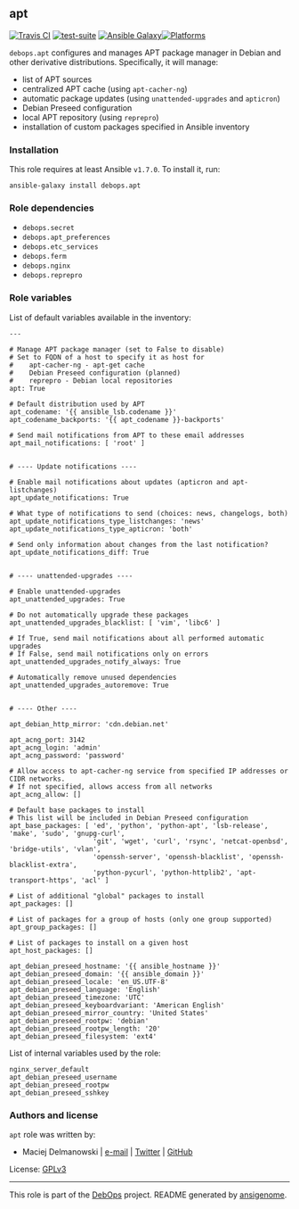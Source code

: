 ## apt

[![Travis CI](https://secure.travis-ci.org/debops/ansible-apt.png)](http://travis-ci.org/debops/ansible-apt) [![test-suite](http://img.shields.io/badge/test--suite-ansible--apt-blue.svg)](https://github.com/debops/test-suite/tree/master/ansible-apt/) [![Ansible Galaxy](http://img.shields.io/badge/galaxy-debops.apt-660198.svg)](https://galaxy.ansible.com/list#/roles/1551)[![Platforms](http://img.shields.io/badge/platforms-debian%20|%20ubuntu-lightgrey.svg)](#)

`debops.apt` configures and manages APT package manager in Debian and other
derivative distributions. Specifically, it will manage:

* list of APT sources
* centralized APT cache (using `apt-cacher-ng`)
* automatic package updates (using `unattended-upgrades` and `apticron`)
* Debian Preseed configuration
* local APT repository (using `reprepro`)
* installation of custom packages specified in Ansible inventory


### Installation

This role requires at least Ansible `v1.7.0`. To install it, run:

    ansible-galaxy install debops.apt



### Role dependencies

- `debops.secret`
- `debops.apt_preferences`
- `debops.etc_services`
- `debops.ferm`
- `debops.nginx`
- `debops.reprepro`



### Role variables

List of default variables available in the inventory:

    ---
    
    # Manage APT package manager (set to False to disable)
    # Set to FQDN of a host to specify it as host for
    #    apt-cacher-ng - apt-get cache
    #    Debian Preseed configuration (planned)
    #    reprepro - Debian local repositories
    apt: True
    
    # Default distribution used by APT
    apt_codename: '{{ ansible_lsb.codename }}'
    apt_codename_backports: '{{ apt_codename }}-backports'
    
    # Send mail notifications from APT to these email addresses
    apt_mail_notifications: [ 'root' ]
    
    
    # ---- Update notifications ----
    
    # Enable mail notifications about updates (apticron and apt-listchanges)
    apt_update_notifications: True
    
    # What type of notifications to send (choices: news, changelogs, both)
    apt_update_notifications_type_listchanges: 'news'
    apt_update_notifications_type_apticron: 'both'
    
    # Send only information about changes from the last notification?
    apt_update_notifications_diff: True
    
    
    # ---- unattended-upgrades ----
    
    # Enable unattended-upgrades
    apt_unattended_upgrades: True
    
    # Do not automatically upgrade these packages
    apt_unattended_upgrades_blacklist: [ 'vim', 'libc6' ]
    
    # If True, send mail notifications about all performed automatic upgrades
    # If False, send mail notifications only on errors
    apt_unattended_upgrades_notify_always: True
    
    # Automatically remove unused dependencies
    apt_unattended_upgrades_autoremove: True
    
    
    # ---- Other ----
    
    apt_debian_http_mirror: 'cdn.debian.net'
    
    apt_acng_port: 3142
    apt_acng_login: 'admin'
    apt_acng_password: 'password'
    
    # Allow access to apt-cacher-ng service from specified IP addresses or CIDR networks.
    # If not specified, allows access from all networks
    apt_acng_allow: []
    
    # Default base packages to install
    # This list will be included in Debian Preseed configuration
    apt_base_packages: [ 'ed', 'python', 'python-apt', 'lsb-release', 'make', 'sudo', 'gnupg-curl',
                         'git', 'wget', 'curl', 'rsync', 'netcat-openbsd', 'bridge-utils', 'vlan',
                         'openssh-server', 'openssh-blacklist', 'openssh-blacklist-extra',
                         'python-pycurl', 'python-httplib2', 'apt-transport-https', 'acl' ]
    
    # List of additional "global" packages to install
    apt_packages: []
    
    # List of packages for a group of hosts (only one group supported)
    apt_group_packages: []
    
    # List of packages to install on a given host
    apt_host_packages: []
    
    apt_debian_preseed_hostname: '{{ ansible_hostname }}'
    apt_debian_preseed_domain: '{{ ansible_domain }}'
    apt_debian_preseed_locale: 'en_US.UTF-8'
    apt_debian_preseed_language: 'English'
    apt_debian_preseed_timezone: 'UTC'
    apt_debian_preseed_keyboardvariant: 'American English'
    apt_debian_preseed_mirror_country: 'United States'
    apt_debian_preseed_rootpw: 'debian'
    apt_debian_preseed_rootpw_length: '20'
    apt_debian_preseed_filesystem: 'ext4'



List of internal variables used by the role:

    nginx_server_default
    apt_debian_preseed_username
    apt_debian_preseed_rootpw
    apt_debian_preseed_sshkey


### Authors and license

`apt` role was written by:

- Maciej Delmanowski | [e-mail](mailto:drybjed@gmail.com) | [Twitter](https://twitter.com/drybjed) | [GitHub](https://github.com/drybjed)

License: [GPLv3](https://tldrlegal.com/license/gnu-general-public-license-v3-(gpl-3))

***

This role is part of the [DebOps](http://debops.org/) project. README generated by [ansigenome](https://github.com/nickjj/ansigenome/).
